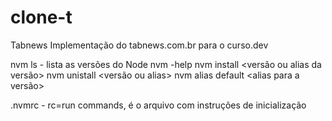 # clone-t
Tabnews
Implementação  do tabnews.com.br para o curso.dev

nvm ls - lista as versões do Node
nvm -help
nvm install <versão ou alias da versão>
nvm unistall <versão ou alias>
nvm alias default <alias para a versão>

.nvmrc - rc=run commands, é o arquivo com instruções de inicialização

